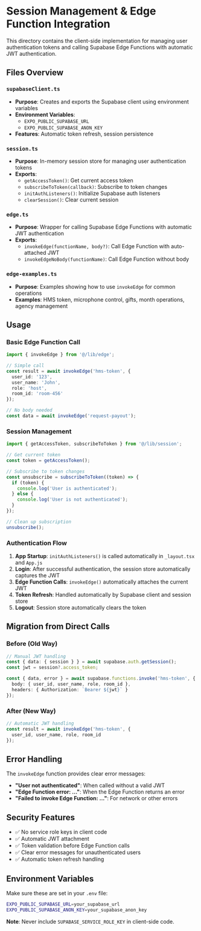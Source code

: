 # Session Management & Edge Function Integration

This directory contains the client-side implementation for managing user authentication tokens and calling Supabase Edge Functions with automatic JWT authentication.

## Files Overview

### `supabaseClient.ts`
- **Purpose**: Creates and exports the Supabase client using environment variables
- **Environment Variables**: 
  - `EXPO_PUBLIC_SUPABASE_URL`
  - `EXPO_PUBLIC_SUPABASE_ANON_KEY`
- **Features**: Automatic token refresh, session persistence

### `session.ts`
- **Purpose**: In-memory session store for managing user authentication tokens
- **Exports**:
  - `getAccessToken()`: Get current access token
  - `subscribeToToken(callback)`: Subscribe to token changes
  - `initAuthListeners()`: Initialize Supabase auth listeners
  - `clearSession()`: Clear current session

### `edge.ts`
- **Purpose**: Wrapper for calling Supabase Edge Functions with automatic JWT authentication
- **Exports**:
  - `invokeEdge(functionName, body?)`: Call Edge Function with auto-attached JWT
  - `invokeEdgeNoBody(functionName)`: Call Edge Function without body

### `edge-examples.ts`
- **Purpose**: Examples showing how to use `invokeEdge` for common operations
- **Examples**: HMS token, microphone control, gifts, month operations, agency management

## Usage

### Basic Edge Function Call
```typescript
import { invokeEdge } from '@/lib/edge';

// Simple call
const result = await invokeEdge('hms-token', {
  user_id: '123',
  user_name: 'John',
  role: 'host',
  room_id: 'room-456'
});

// No body needed
const data = await invokeEdge('request-payout');
```

### Session Management
```typescript
import { getAccessToken, subscribeToToken } from '@/lib/session';

// Get current token
const token = getAccessToken();

// Subscribe to token changes
const unsubscribe = subscribeToToken((token) => {
  if (token) {
    console.log('User is authenticated');
  } else {
    console.log('User is not authenticated');
  }
});

// Clean up subscription
unsubscribe();
```

### Authentication Flow
1. **App Startup**: `initAuthListeners()` is called automatically in `_layout.tsx` and `App.js`
2. **Login**: After successful authentication, the session store automatically captures the JWT
3. **Edge Function Calls**: `invokeEdge()` automatically attaches the current JWT
4. **Token Refresh**: Handled automatically by Supabase client and session store
5. **Logout**: Session store automatically clears the token

## Migration from Direct Calls

### Before (Old Way)
```typescript
// Manual JWT handling
const { data: { session } } = await supabase.auth.getSession();
const jwt = session?.access_token;

const { data, error } = await supabase.functions.invoke('hms-token', {
  body: { user_id, user_name, role, room_id },
  headers: { Authorization: `Bearer ${jwt}` }
});
```

### After (New Way)
```typescript
// Automatic JWT handling
const result = await invokeEdge('hms-token', {
  user_id, user_name, role, room_id
});
```

## Error Handling

The `invokeEdge` function provides clear error messages:

- **"User not authenticated"**: When called without a valid JWT
- **"Edge Function error: ..."**: When the Edge Function returns an error
- **"Failed to invoke Edge Function: ..."**: For network or other errors

## Security Features

- ✅ No service role keys in client code
- ✅ Automatic JWT attachment
- ✅ Token validation before Edge Function calls
- ✅ Clear error messages for unauthenticated users
- ✅ Automatic token refresh handling

## Environment Variables

Make sure these are set in your `.env` file:
```bash
EXPO_PUBLIC_SUPABASE_URL=your_supabase_url
EXPO_PUBLIC_SUPABASE_ANON_KEY=your_supabase_anon_key
```

**Note**: Never include `SUPABASE_SERVICE_ROLE_KEY` in client-side code.
